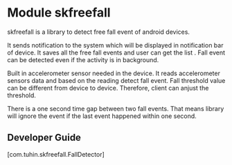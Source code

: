 # Module skfreefall

skfreefall is a library to detect free fall event of android devices.

It sends notification to the system which will be displayed in  notification bar of device.
It saves all the free fall events and user can get the list .
Fall event can be detected even if the activity is in background.

Built in accelerometer sensor needed in the device.
It reads accelerometer sensors data and based on the reading detect fall event.
Fall threshold value can be different from device to device.
Therefore, client can anjust the threshold.

There is a one second time gap between two fall events.
That means library will ignore the event if the last event happened within one second.

## Developer Guide

[com.tuhin.skfreefall.FallDetector]
